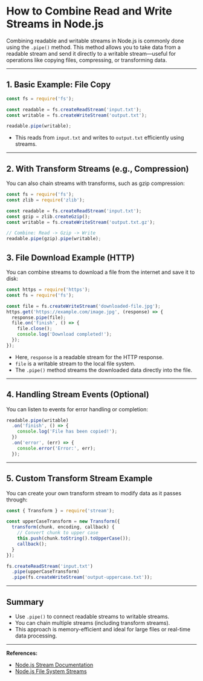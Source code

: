 # How to Combine Read and Write Streams in Node.js

Combining readable and writable streams in Node.js is commonly done using the `.pipe()` method. This method allows you to take data from a readable stream and send it directly to a writable stream—useful for operations like copying files, compressing, or transforming data.

---

## 1. Basic Example: File Copy

```js
const fs = require('fs');

const readable = fs.createReadStream('input.txt');
const writable = fs.createWriteStream('output.txt');

readable.pipe(writable);
```
- This reads from `input.txt` and writes to `output.txt` efficiently using streams.

---

## 2. With Transform Streams (e.g., Compression)

You can also chain streams with transforms, such as gzip compression:

```js
const fs = require('fs');
const zlib = require('zlib');

const readable = fs.createReadStream('input.txt');
const gzip = zlib.createGzip();
const writable = fs.createWriteStream('output.txt.gz');

// Combine: Read -> Gzip -> Write
readable.pipe(gzip).pipe(writable);
```

## 3. File Download Example (HTTP)

You can combine streams to download a file from the internet and save it to disk:

```js
const https = require('https');
const fs = require('fs');

const file = fs.createWriteStream('downloaded-file.jpg');
https.get('https://example.com/image.jpg', (response) => {
  response.pipe(file);
  file.on('finish', () => {
    file.close();
    console.log('Download completed!');
  });
});
```
- Here, `response` is a readable stream for the HTTP response.
- `file` is a writable stream to the local file system.
- The `.pipe()` method streams the downloaded data directly into the file.

---

## 4. Handling Stream Events (Optional)

You can listen to events for error handling or completion:

```js
readable.pipe(writable)
  .on('finish', () => {
    console.log('File has been copied!');
  })
  .on('error', (err) => {
    console.error('Error:', err);
  });
```

---

## 5. Custom Transform Stream Example

You can create your own transform stream to modify data as it passes through:

```js
const { Transform } = require('stream');

const upperCaseTransform = new Transform({
  transform(chunk, encoding, callback) {
    // Convert chunk to upper case
    this.push(chunk.toString().toUpperCase());
    callback();
  }
});

fs.createReadStream('input.txt')
  .pipe(upperCaseTransform)
  .pipe(fs.createWriteStream('output-uppercase.txt'));
```

---

## Summary

- Use `.pipe()` to connect readable streams to writable streams.
- You can chain multiple streams (including transform streams).
- This approach is memory-efficient and ideal for large files or real-time data processing.

---

**References:**
- [Node.js Stream Documentation](https://nodejs.org/api/stream.html)
- [Node.js File System Streams](https://nodejs.org/api/fs.html#fscreatewritestreampath-options)
